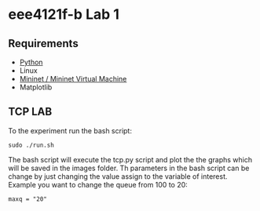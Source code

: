 # eee4121f-b Lab 1

## Requirements
- [Python](https://www.python.org/downloads/)
- Linux
- [Mininet / Mininet Virtual Machine](https://uctcloud-my.sharepoint.com/personal/01421155_wf_uct_ac_za/_layouts/15/onedrive.aspx?id=%2Fpersonal%2F01421155%5Fwf%5Fuct%5Fac%5Fza%2FDocuments%2FEEE4121F%20VM%2Feee4121f%2Db%5F2023%2Eova&parent=%2Fpersonal%2F01421155%5Fwf%5Fuct%5Fac%5Fza%2FDocuments%2FEEE4121F%20VM&ga=1)
- Matplotlib


## TCP LAB
To the experiment run the bash script:
```
sudo ./run.sh
```
The bash script will execute the tcp.py script and plot the the graphs which will be saved in the images folder. Th parameters in the bash script can be change by just changing the value assign to the variable of interest. Example you want to change the queue from 100 to 20:

```
maxq = "20"
```